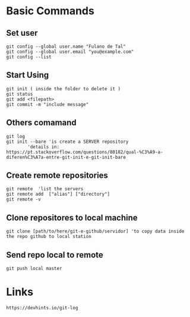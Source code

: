 # Basic Commands

## Set user
	git config --global user.name "Fulano de Tal"
	git config --global user.email "you@example.com"
	git config --list

## Start Using 
	git init ( inside the folder to delete it )
	git status
	git add <filepath>
	git commit -m "include message"

## Others comamand

	git log
	git init --bare 'is create a SERVER repository
			'details in: https://pt.stackoverflow.com/questions/80182/qual-%C3%A9-a-diferen%C3%A7a-entre-git-init-e-git-init-bare

## Create remote repositories
	git remote	'list the servers
	git remote add  ["alias"] ["directory"]
	git remote -v

## Clone repositores to local machine
	
	git clone [path/to/here/git-e-github/servidor] 'to copy data inside the repo github to local station 

## Send repo local to remote
	
	git push local master

# Links

	https://devhints.io/git-log


